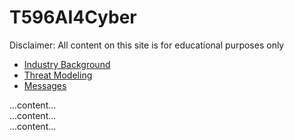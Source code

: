 # T596AI4Cyber
Disclaimer: All content on this site is for educational purposes only



<ul class="nav nav-tabs responsive" id="myTab">
  <li class="active"><a href="#IndustryBackground">Industry Background</a></li>
  <li><a href="#ThreatModeling">Threat Modeling</a></li>
  <li><a href="#messages">Messages</a></li>
</ul>

<div class="tab-content responsive">
  <div class="tab-pane active" id="Industry Background">...content...</div>
  <div class="tab-pane" id="Threat Modeling">...content...</div>
  <div class="tab-pane" id="About Us">...content...</div>
</div>

<script type="text/javascript">
  (function($) {
      fakewaffle.responsiveTabs(['xs', 'sm']);
  })(jQuery);
</script>
